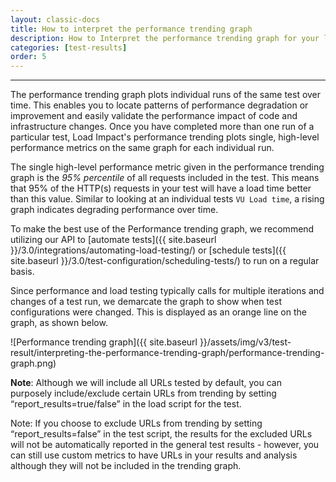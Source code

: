 ```yaml
---
layout: classic-docs
title: How to interpret the performance trending graph
description: How to Interpret the performance trending graph for your load tests
categories: [test-results]
order: 5
---
```


***

The performance trending graph plots individual runs of the same test over time. This enables you to locate patterns of performance degradation or improvement and easily validate the performance impact of code and infrastructure changes. Once you have completed more than one run of a particular test, Load Impact's performance trending plots single, high-level performance metrics on the same graph for each individual run.

The single high-level performance metric given in the performance trending graph is the _95% percentile_ of all requests included in the test. This means that 95% of the HTTP(s) requests in your test will have a load time better than this value. Similar to looking at an individual tests `VU Load time`, a rising graph indicates degrading performance over time.

To make the best use of the Performance trending graph, we recommend utilizing our API to [automate tests]({{ site.baseurl }}/3.0/integrations/automating-load-testing/) or [schedule tests]({{ site.baseurl }}/3.0/test-configuration/scheduling-tests/) to run on a regular basis.

Since performance and load testing typically calls for multiple iterations and changes of a test run, we demarcate the graph to show when test configurations were changed. This is displayed as an orange line on the graph, as shown below.


![Performance trending graph]({{ site.baseurl }}/assets/img/v3/test-result/interpreting-the-performance-trending-graph/performance-trending-graph.png)


**Note**: Although we will include all URLs tested by default, you can purposely include/exclude certain URLs from trending by setting “report_results=true/false” in the load script for the test.

Note: If you choose to exclude URLs from trending by setting “report_results=false” in the test script, the results for the excluded URLs will not be automatically reported in the general test results - however, you can still use custom metrics to have URLs in your results and analysis although they will not be included in the trending graph.

